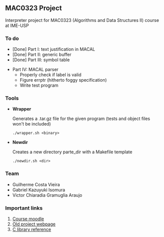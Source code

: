## MAC0323 Project

Interpreter project for MAC0323 (Algorithms and Data Structures II) course at 
IME-USP

### To do

* \[Done\] Part I: text justification in MACAL
* \[Done\] Part II: generic buffer
* \[Done\] Part III: symbol table

+ Part IV: MACAL parser
  - Properly check if label is valid
  - Figure errptr (hitherto foggy specification)
  - Write test program

### Tools

+ **Wrapper**

    Generates a .tar.gz file for the given program (tests and object files won't
    be included)

    ```
    ./wrapper.sh <binary>
    ```

+ **Newdir**

    Creates a new directory parte_dir with a Makefile template

    ```
    ./newdir.sh <dir>
    ```

### Team

* Guilherme Costa Vieira
* Gabriel Kazuyuki Isomura
* Victor Chiaradia Gramuglia Araujo

### Important links

1. [Course moodle](https://paca.ime.usp.br/course/view.php?id=1241)
2. [Old project webpage](https://www.ime.usp.br/~fmario/cursos/mac216-15/)
3. [C library reference](http://www.cplusplus.com/reference/)

